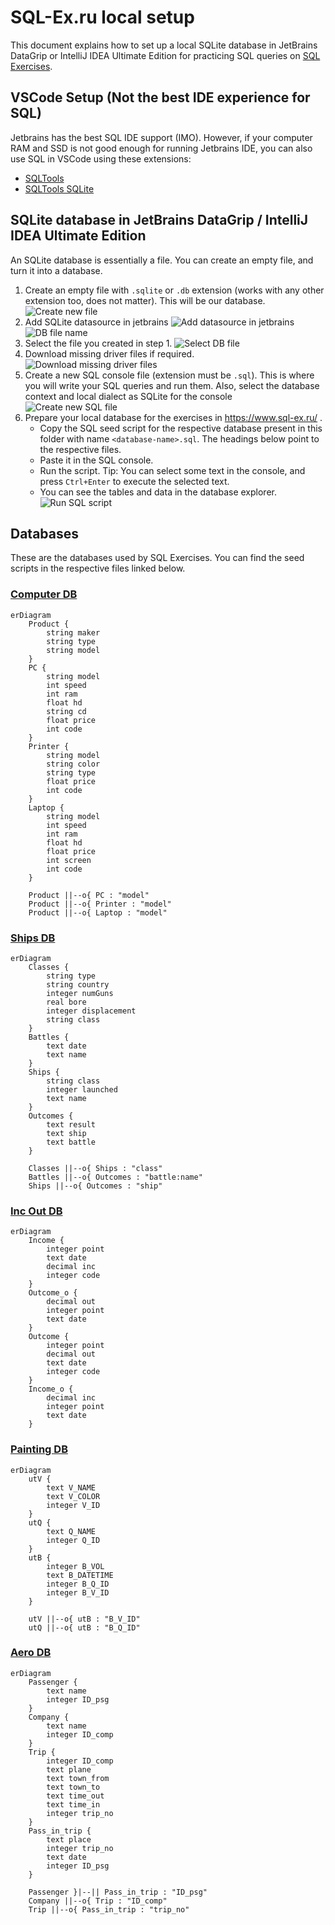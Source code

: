 # SQL-Ex.ru local setup

This document explains how to set up a local SQLite database in JetBrains DataGrip or IntelliJ IDEA Ultimate Edition for practicing SQL queries on [SQL Exercises](https://www.sql-ex.ru/).

## VSCode Setup (Not the best IDE experience for SQL)

Jetbrains has the best SQL IDE support (IMO). However, if your computer RAM and SSD is not good enough for running Jetbrains IDE, you can also use SQL in VSCode using these extensions:
- [SQLTools](https://marketplace.visualstudio.com/items?itemName=mtxr.sqltools)
- [SQLTools SQLite](https://marketplace.visualstudio.com/items?itemName=mtxr.sqltools-driver-sqlite)

## SQLite database in JetBrains DataGrip / IntelliJ IDEA Ultimate Edition

An SQLite database is essentially a file. You can create an empty file, and turn it into a database.
1. Create an empty file with `.sqlite` or `.db` extension (works with any other extension too, does not matter). This will be our database.
    ![Create new file](./images/jetbrains_new_file.webp)
2. Add SQLite datasource in jetbrains
    ![Add datasource in jetbrains](./images/jetbrains_add_datasource.webp)
    ![DB file name](./images/jetbrains_file_name.webp)
3. Select the file you created in step 1.
    ![Select DB file](./images/jetbrains_select_db_file.webp)
4. Download missing driver files if required.
    ![Download missing driver files](./images/jetbrains_download_drivers.webp)
5. Create a new SQL console file (extension must be `.sql`). This is where you will write your SQL queries and run them. Also, select the database context and local dialect as SQLite for the console
    ![Create new SQL file](./images/jetbrains_new_sql_file.webp)
6. Prepare your local database for the exercises in https://www.sql-ex.ru/ .
    - Copy the SQL seed script for the respective database present in this folder with name `<database-name>.sql`. The headings below point to the respective files.
    - Paste it in the SQL console.
    - Run the script. Tip: You can select some text in the console, and press `Ctrl+Enter` to execute the selected text.
    - You can see the tables and data in the database explorer.
    ![Run SQL script](./images/jetbrains_run_sql_script.webp)

## Databases

These are the databases used by SQL Exercises. You can find the seed scripts in the respective files linked below.

### [Computer DB](./computer.sql)

```mermaid
erDiagram
    Product {
        string maker
        string type
        string model
    }
    PC {
        string model
        int speed
        int ram
        float hd
        string cd
        float price
        int code
    }
    Printer {
        string model
        string color
        string type
        float price
        int code
    }
    Laptop {
        string model
        int speed
        int ram
        float hd
        float price
        int screen
        int code
    }
    
    Product ||--o{ PC : "model"
    Product ||--o{ Printer : "model"
    Product ||--o{ Laptop : "model"
```

### [Ships DB](./ships.sql)

```mermaid
erDiagram
    Classes {
        string type
        string country
        integer numGuns
        real bore
        integer displacement
        string class
    }
    Battles {
        text date
        text name
    }
    Ships {
        string class
        integer launched
        text name
    }
    Outcomes {
        text result
        text ship
        text battle
    }

    Classes ||--o{ Ships : "class"
    Battles ||--o{ Outcomes : "battle:name"
    Ships ||--o{ Outcomes : "ship"
```

### [Inc Out DB](./inc_out.sql)

```mermaid
erDiagram
    Income {
        integer point
        text date 
        decimal inc
        integer code
    }
    Outcome_o {
        decimal out
        integer point
        text date
    }
    Outcome {
        integer point
        decimal out
        text date
        integer code
    }
    Income_o {
        decimal inc
        integer point
        text date
    }
```

### [Painting DB](./painting.sql)

```mermaid
erDiagram
    utV {
        text V_NAME
        text V_COLOR 
        integer V_ID
    }
    utQ {
        text Q_NAME
        integer Q_ID
    }
    utB {
        integer B_VOL
        text B_DATETIME
        integer B_Q_ID
        integer B_V_ID
    }

    utV ||--o{ utB : "B_V_ID"
    utQ ||--o{ utB : "B_Q_ID"
```

### [Aero DB](./aero.sql)

```mermaid
erDiagram
    Passenger {
        text name
        integer ID_psg
    }
    Company {
        text name
        integer ID_comp
    }
    Trip {
        integer ID_comp
        text plane
        text town_from
        text town_to
        text time_out
        text time_in
        integer trip_no
    }
    Pass_in_trip {
        text place
        integer trip_no
        text date
        integer ID_psg
    }

    Passenger }|--|| Pass_in_trip : "ID_psg"
    Company ||--o{ Trip : "ID_comp"
    Trip ||--o{ Pass_in_trip : "trip_no"
```
